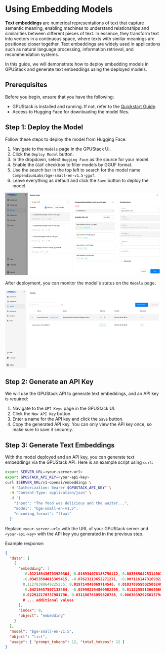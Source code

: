 # Using Embedding Models

**Text embeddings** are numerical representations of text that capture semantic meaning, enabling machines to understand relationships and similarities between different pieces of text. In essence, they transform text into vectors in a continuous space, where texts with similar meanings are positioned closer together. Text embeddings are widely used in applications such as natural language processing, information retrieval, and recommendation systems.

In this guide, we will demonstrate how to deploy embedding models in GPUStack and generate text embeddings using the deployed models.

## Prerequisites

Before you begin, ensure that you have the following:

- GPUStack is installed and running. If not, refer to the [Quickstart Guide](../quickstart.md).
- Access to Hugging Face for downloading the model files.

## Step 1: Deploy the Model

Follow these steps to deploy the model from Hugging Face:

1. Navigate to the `Models` page in the GPUStack UI.
2. Click the `Deploy Model` button.
3. In the dropdown, select `Hugging Face` as the source for your model.
4. Enable the `GGUF` checkbox to filter models by GGUF format.
5. Use the search bar in the top left to search for the model name `CompendiumLabs/bge-small-en-v1.5-gguf`.
6. Leave everything as default and click the `Save` button to deploy the model.

![Deploy Model](../assets/using-models/using-embedding-models/deploy-model.png)

After deployment, you can monitor the model's status on the `Models` page.

![Model List](../assets/using-models/using-embedding-models/model-list.png)

## Step 2: Generate an API Key

We will use the GPUStack API to generate text embeddings, and an API key is required:

1. Navigate to the `API Keys` page in the GPUStack UI.
2. Click the `New API Key` button.
3. Enter a name for the API key and click the `Save` button.
4. Copy the generated API key. You can only view the API key once, so make sure to save it securely.

## Step 3: Generate Text Embeddings

With the model deployed and an API key, you can generate text embeddings via the GPUStack API. Here is an example script using `curl`:

```bash
export SERVER_URL=<your-server-url>
export GPUSTACK_API_KEY=<your-api-key>
curl $SERVER_URL/v1-openai/embeddings \
  -H "Authorization: Bearer $GPUSTACK_API_KEY" \
  -H "Content-Type: application/json" \
  -d '{
    "input": "The food was delicious and the waiter...",
    "model": "bge-small-en-v1.5",
    "encoding_format": "float"
  }'
```

Replace `<your-server-url>` with the URL of your GPUStack server and `<your-api-key>` with the API key you generated in the previous step.

Example response:

```json
{
  "data": [
    {
      "embedding": [
        -0.012189436703920364, 0.016934078186750412, 0.003965042531490326,
        -0.03453584015369415, -0.07623119652271271, -0.007116147316992283,
        0.11278388649225235, 0.019714849069714546, 0.010370955802500248,
        -0.04219457507133484, -0.029902394860982895, 0.01122555136680603,
        0.022912170737981796, 0.031186765059828758, 0.006303929258137941,
        # ... additional values
      ],
      "index": 0,
      "object": "embedding"
    }
  ],
  "model": "bge-small-en-v1.5",
  "object": "list",
  "usage": { "prompt_tokens": 12, "total_tokens": 12 }
}
```
